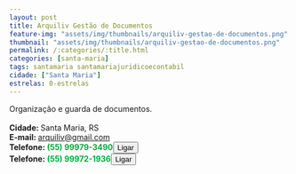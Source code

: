 ```yaml
---
layout: post
title: Arquiliv Gestão de Documentos
feature-img: "assets/img/thumbnails/arquiliv-gestao-de-documentos.png"
thumbnail: "assets/img/thumbnails/arquiliv-gestao-de-documentos.png"
permalink: /:categories/:title.html
categories: [santa-maria]
tags: santamaria santamariajuridicoecontabil
cidade: ["Santa Maria"]
estrelas: 0-estrelas
---
```

	
Organização e guarda de documentos.<!-- more --><br />
<br/>
<b>Cidade: </b>Santa Maria, RS<br />
<b>E-mail: </b>arquiliv@gmail.com<br />
<b>Telefone: <span style="color: #00ab3a;">(55) 99979-3490</span><a href="tel:55999793490"><button class="ligar">Ligar</button></a></b><br />
<b>Telefone: <span style="color: #00ab3a;">(55) 99972-1936</span><a href="tel:55999721936"><button class="ligar">Ligar</button></a></b><br />
<br />
